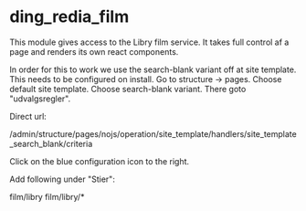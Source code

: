 # ding_redia_film

This module gives access to the Libry film service. It takes full control af a
page and renders its own react components.

In order for this to work we use the search-blank variant off at site template.
This needs to be configured on install. Go to structure -> pages. Choose default
site template. Choose search-blank variant. There goto "udvalgsregler".

Direct url:

/admin/structure/pages/nojs/operation/site_template/handlers/site_template_search_blank/criteria

Click on the blue configuration icon to the right.

Add following under "Stier":

film/libry
film/libry/*
